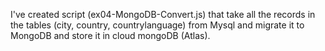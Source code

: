 I've created script (ex04-MongoDB-Convert.js) that take all the records in the tables (city, country, countrylanguage) from Mysql and migrate  it to MongoDB and store it in cloud mongoDB (Atlas).
